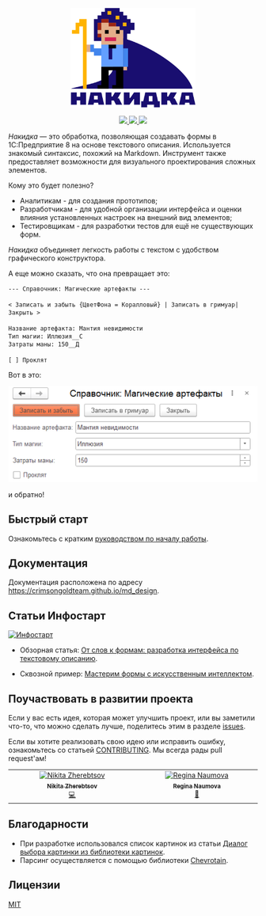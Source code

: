 <p align="center">
  <a href="https://crimsongoldteam.github.io/md_design">
    <img alt="docsify" src="./docs/_images/logo-nakidka.png" width=50%>
  </a>
</p>

<p align="center">
  <a href="https://openyellow.org/grid?data=top&repo=892746188">
    <img src="https://img.shields.io/endpoint?url=https://openyellow.org/data/badges/6/892746188.json">
  </a>
  <a href="https://github.com/crimsongoldteam/md_design/releases/latest">
    <img src="https://img.shields.io/github/v/release/crimsongoldteam/md_design">
  </a>
  <a href="https://github.com/crimsongoldteam/md_design/blob/main/LICENSE.md">
    <img src="https://img.shields.io/github/license/crimsongoldteam/md_design">
  </a>
</p>


*Накидка* — это обработка, позволяющая создавать формы в 1С:Предприятие 8 на основе текстового описания. Используется знакомый синтаксис, похожий на Markdown. Инструмент также предоставляет возможности для визуального проектирования сложных элементов. 

Кому это будет полезно?
- Аналитикам - для создания прототипов;
- Разработчикам - для удобной организации интерфейса и оценки влияния установленных настроек на внешний вид элементов;
- Тестировщикам - для разработки тестов для ещё не существующих форм.

*Накидка* объединяет легкость работы с текстом с удобством графического конструктора.


А еще можно сказать, что она превращает это:

```text
--- Справочник: Магические артефакты ---

< Записать и забыть {ЦветФона = Коралловый} | Записать в гримуар| Закрыть >

Название артефакта: Мантия невидимости
Тип магии: Иллюзия__С
Затраты маны: 150__Д

[ ] Проклят
```

Вот в это:

![Магические артефакты](./docs/_images/readme-example.png)

и обратно!

## Быстрый старт

Ознакомьтесь с кратким [руководством по началу работы](https://crimsongoldteam.github.io/md_design/#/БыстрыйСтарт).

## Документация
Документация расположена по адресу https://crimsongoldteam.github.io/md_design.

## Статьи Инфостарт

[![Инфостарт](https://infostart.ru/bitrix/templates/sandbox_empty/assets/tpl/abo/img/logo.svg)](https://infostart.ru/1c/tools/2304023/)

- Обзорная статья: [От слов к формам: разработка интерфейса по текстовому описанию](https://infostart.ru/1c/tools/2304023/).

- Сквозной пример: [Мастерим формы с искусственным интеллектом](https://infostart.ru/1c/articles/2331345/).

## Поучаствовать в развитии проекта
Если у вас есть идея, которая может улучшить проект, или вы заметили что-то, что можно сделать лучше, поделитесь этим в разделе [issues](https://github.com/crimsongoldteam/md_design/issues). 

Если вы хотите реализовать свою идею или исправить ошибку, ознакомьтесь со статьей [CONTRIBUTING](CONTRIBUTING.md). Мы всегда рады pull request'ам!

<!-- ALL-CONTRIBUTORS-LIST:START - Do not remove or modify this section -->
<!-- prettier-ignore-start -->
<!-- markdownlint-disable -->
<table>
  <tbody>
    <tr>
      <td align="center" valign="top" width="14.28%"><a href="https://github.com/nikitazherebtsov"><img src="https://avatars.githubusercontent.com/u/65331748?v=4?s=100" width="100px;" alt="Nikita Zherebtsov"/><br /><sub><b>Nikita Zherebtsov</b></sub></a><br /><a href="#code-nikitazherebtsov" title="Code">💻</a></td>
      <td align="center" valign="top" width="14.28%"><a href="https://github.com/naumovare"><img src="https://avatars.githubusercontent.com/u/175935393?v=4?s=100" width="100px;" alt="Regina Naumova"/><br /><sub><b>Regina Naumova</b></sub></a><br /><a href="#doc-naumovare" title="Documentation">📖</a></td>
    </tr>
  </tbody>
</table>

<!-- markdownlint-restore -->
<!-- prettier-ignore-end -->

<!-- ALL-CONTRIBUTORS-LIST:END -->

## Благодарности
- При разработке использовался список картинок из статьи [Диалог выбора картинки из библиотеки картинок](https://infostart.ru/1c/tools/1522958).
- Парсинг осуществляется с помощью библиотеки [Сhevrotain](https://github.com/chevrotain/chevrotain).

## Лицензии
[MIT](LICENSE.md)
